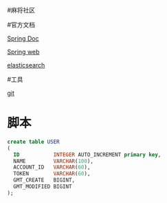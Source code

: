 #麻将社区

#官方文档

[Spring Doc](https://spring.io/guides)

[Spring web](https://spring.io/guides/gs/serving-web-content/)

[elasticsearch](https://elasticsearch.cn/explore)

#工具

[git](https://git-scm.com/download)

# 脚本
```sql
create table USER
(
  ID           INTEGER AUTO_INCREMENT primary key,
  NAME         VARCHAR(100),
  ACCOUNT_ID   VARCHAR(60),
  TOKEN        VARCHAR(60),
  GMT_CREATE   BIGINT,
  GMT_MODIFIED BIGINT
);
```
